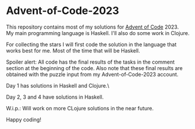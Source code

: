 # Advent-of-Code-2023

This repository contains most of my solutions for [Advent of Code](https://adventofcode.com) 2023.\
My main programming language is Haskell. I'll also do some work in Clojure.

For collecting the stars I will first code the solution in the language that works best for me. 
Most of the time that will be Haskell.

Spoiler alert: All code has the final results of the tasks in the comment section at the beginning of the code.
Also note that these final results are obtained with the puzzle input from my Advent-of-Code-2023 account.

Day 1 has solutions in Haskell and Clojure.\

Day 2, 3 and 4 have  solutions in Haskell.

W.i.p.:
Will work on more CLojure solutions in the near future.

Happy coding!
